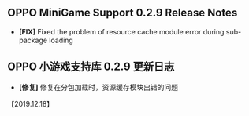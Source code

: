 ## OPPO MiniGame Support 0.2.9 Release Notes

- **[FIX]**  Fixed the problem of resource cache module error during sub-package loading


## OPPO 小游戏支持库 0.2.9 更新日志
- **[修复]** 修复在分包加载时，资源缓存模块出错的问题

【2019.12.18】